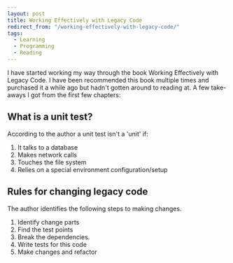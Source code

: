 ```yaml
---
layout: post
title: Working Effectively with Legacy Code
redirect_from: "/working-effectively-with-legacy-code/"
tags:
  - Learning
  - Programming
  - Reading
---
```


I have started working my way through the book Working Effectively with Legacy Code. I have been recommended this book multiple times and purchased it a while ago but hadn't gotten around to reading at. A few take-aways I got from the first few chapters:

## What is a unit test?

According to the author a unit test isn't a 'unit' if:

1. It talks to a database
2. Makes network calls
3. Touches the file system
4. Relies on a special environment configuration/setup

## Rules for changing legacy code
The author identifies the following steps to making changes.

1. Identify change parts
2. Find the test points
3. Break the dependencies.
4. Write tests for this code
5. Make changes and refactor
